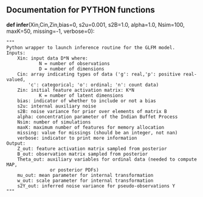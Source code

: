 
## Documentation for PYTHON functions

**def infer**(Xin,Cin,Zin,bias=0, s2u=0.001, s2B=1.0,
        alpha=1.0, Nsim=100, maxK=50, missing=-1, verbose=0):

    """
    Python wrapper to launch inference routine for the GLFM model.
    Inputs:
        Xin: input data D*N where:
                N = number of observations
                D = number of dimensions
        Cin: array indicating types of data ('g': real,'p': positive real-valued,
            'c': categorical; 'o': ordinal; 'n': count data)
        Zin: initial feature activation matrix: K*N
                K = number of latent dimensions
        bias: indicator of whether to include or not a bias
        s2u: internal auxiliary noise
        s2B: noise variance for prior over elements of matrix B
        alpha: concentration parameter of the Indian Buffet Process
        Nsim: number of simulations
        maxK: maximum number of features for memory allocation
        missing: value for missings (should be an integer, not nan)
        verbose: indicator to print more information
    Output:
        Z_out: feature activation matrix sampled from posterior
        B_out: observation matrix sampled from posterior
        Theta_out: auxiliary variables for ordinal data (needed to compute MAP,
                    or posterior PDFs)
        mu_out: mean parameter for internal transformation
        w_out: scale parameter for internal transformation
        s2Y_out: inferred noise variance for pseudo-observations Y
    """
